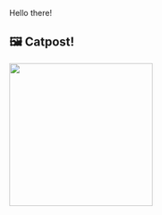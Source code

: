 Hello there!



## 🖼️ Catpost!

<sub>
    <img src="https://cdn2.thecatapi.com/images/MjA1NDI0MA.jpg" height="256">
</sub>

